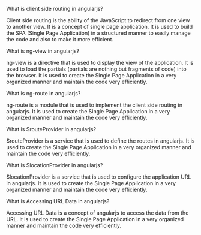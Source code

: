 What is client side routing in angularjs?

Client side routing is the ability of the JavaScript to redirect from one view to another view. It is a concept of single page application. It is used to build the SPA (Single Page Application) in a structured manner to easily manage the code and also to make it more efficient.

What is ng-view in angularjs?

ng-view is a directive that is used to display the view of the application. It is used to load the partials (partials are nothing but fragments of code) into the browser. It is used to create the Single Page Application in a very organized manner and maintain the code very efficiently.

What is ng-route in angularjs?

ng-route is a module that is used to implement the client side routing in angularjs. It is used to create the Single Page Application in a very organized manner and maintain the code very efficiently.

What is $routeProvider in angularjs?

$routeProvider is a service that is used to define the routes in angularjs. It is used to create the Single Page Application in a very organized manner and maintain the code very efficiently.

What is $locationProvider in angularjs?

$locationProvider is a service that is used to configure the application URL in angularjs. It is used to create the Single Page Application in a very organized manner and maintain the code very efficiently.

What is Accessing URL Data in angularjs?

Accessing URL Data is a concept of angularjs to access the data from the URL. It is used to create the Single Page Application in a very organized manner and maintain the code very efficiently.

